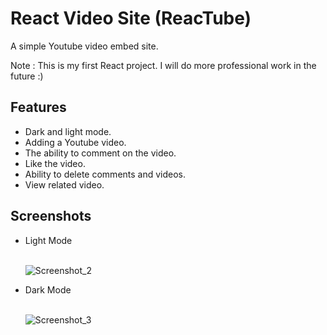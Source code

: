 # React Video Site (ReacTube)

A simple Youtube video embed site.

Note : This is my first React project. I will do more professional work in the future :) 

## Features
<ul>
  <li> Dark and light mode.</li>
  <li> Adding a Youtube video.</li>
  <li> The ability to comment on the video.  </li>
  <li> Like the video. </li>
  <li> Ability to delete comments and videos. </li>
  <li> View related video.  </li>
</ul>

## Screenshots 
<ul>
  <li> Light Mode</li> <br>
  
![Screenshot_2](https://user-images.githubusercontent.com/58571709/119586443-654a8b80-bdd5-11eb-8870-af6005da4820.png)
  
  <li> Dark Mode</li> <br>
  
![Screenshot_3](https://user-images.githubusercontent.com/58571709/119586893-3da7f300-bdd6-11eb-9f63-af0cabda6cbe.png)
</ul>
